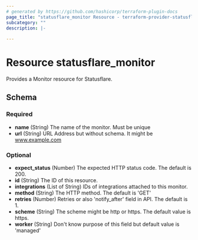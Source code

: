 ```yaml
---
# generated by https://github.com/hashicorp/terraform-plugin-docs
page_title: "statusflare_monitor Resource - terraform-provider-statusflare"
subcategory: ""
description: |-
  
---
```


# Resource statusflare_monitor

Provides a Monitor resource for Statusflare.

<!-- schema generated by tfplugindocs -->
## Schema

### Required

- **name** (String) The name of the monitor. Must be unique
- **url** (String) URL Address but  without schema. It might be www.example.com

### Optional

- **expect_status** (Number) The expected HTTP status code. The default is 200.
- **id** (String) The ID of this resource.
- **integrations** (List of String) IDs of integrations attached to this monitor.
- **method** (String) The HTTP method. The default is 'GET'
- **retries** (Number) Retries or also 'notify_after' field in API. The default is 1.
- **scheme** (String) The scheme might be http or https. The default value is https.
- **worker** (String) Don't know purpose of this field but default value is 'managed'


